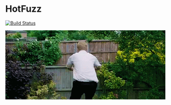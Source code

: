 # HotFuzz

[![Build Status](https://travis-ci.org/MikeInnes/HotFuzz.jl.svg?branch=master)](https://travis-ci.org/MikeInnes/HotFuzz.jl)

![Hot Fuzz](static/fence.gif)
